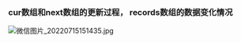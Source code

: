 ### cur数组和next数组的更新过程， records数组的数据变化情况
![微信图片_20220715151435.jpg](https://pic.zaqbest.com/i/2022/07/15/62d1140b00780.jpg)
